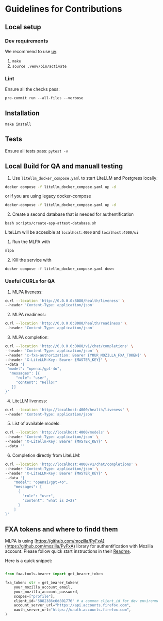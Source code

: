 # Guidelines for Contributions

## Local setup

### Dev requirements

We recommend to use [uv](https://docs.astral.sh/uv/getting-started/installation/):

1. `make`
2. `source .venv/bin/activate`

### Lint

Ensure all the checks pass:

`pre-commit run --all-files --verbose`

## Installation

`make install`

## Tests

Ensure all tests pass: `pytest -v`

## Local Build for QA and manuall testing

1. Use `litellm_docker_compose.yaml` to start LiteLLM and Postgress locally:

  ```bash
  docker compose -f litellm_docker_compose.yaml up -d
  ```

  or if you are using legacy docker-compose

  ```bash
  docker-compose -f litellm_docker_compose.yaml up -d
  ```

2. Create a second database that is needed for authentification

  ```
  bash scripts/create-app-attest-database.sh
  ```

LiteLLm will be accesible at `localhost:4000` and `localhost:4000/ui`

1. Run the MLPA with

  ```bash
  mlpa
  ```

2. Kill the service with

```
docker compose -f litellm_docker_compose.yaml down
```

### Useful CURLs for QA

1. MLPA liveness:

```bash
curl --location 'http://0.0.0.0:8080/health/liveness' \
--header 'Content-Type: application/json'
```

2. MLPA readiness:

```bash
curl --location 'http://0.0.0.0:8080/health/readiness' \
--header 'Content-Type: application/json'
```

3. MLPA completion:

  ```bash
  curl --location 'http://0.0.0.0:8080/v1/chat/completions' \
  --header 'Content-Type: application/json' \
  --header 'x-fxa-authorization: Bearer {YOUR_MOZILLA_FXA_TOKEN}' \
  --header 'X-LiteLLM-Key: Bearer {MASTER_KEY}' \
  --data '{
   "model": "openai/gpt-4o",
    "messages": [{
       "role": "user",
       "content": "Hello!"
     }]
  }'
  ```

4. LiteLLM liveness:

```bash
curl --location 'http://localhost:4000/health/liveness' \
--header 'Content-Type: application/json'
```

5. List of available models:

```bash
curl --location 'http://localhost:4000/models' \
--header 'Content-Type: application/json' \
--header 'X-Litellm-Key: Bearer {MASTER_KEY}' \
--data ''
```

6. Completion directly from LiteLLM:

```bash
curl --location 'http://localhost:4000/v1/chat/completions' \
--header 'Content-Type: application/json' \
--header 'X-LiteLLM-Key: Bearer {MASTER_KEY}' \
--data '{
    "model": "openai/gpt-4o",
    "messages": [
      {
        "role": "user",
        "content": "what is 2+2?"
      }
    ]
}'
```


## FXA tokens and where to findd them
MLPA is using [https://github.com/mozilla/PyFxA](https://github.com/mozilla/PyFxA) library for authentification with Mozilla account. Please follow quick start instructions in their [Readme](https://github.com/mozilla/PyFxA?tab=readme-ov-file#using-firefox-account-bearer-token-with-requests).

Here is a quick snippet:
```python

from fxa.tools.bearer import get_bearer_token

fxa_token: str = get_bearer_token(
    your_mozilla_account_email,
    your_mozilla_account_password,
    scopes=["profile"],
    client_id="5882386c6d801776" # a common client_id for dev environment,
    account_server_url="https://api.accounts.firefox.com",
    oauth_server_url="https://oauth.accounts.firefox.com",
)
```
